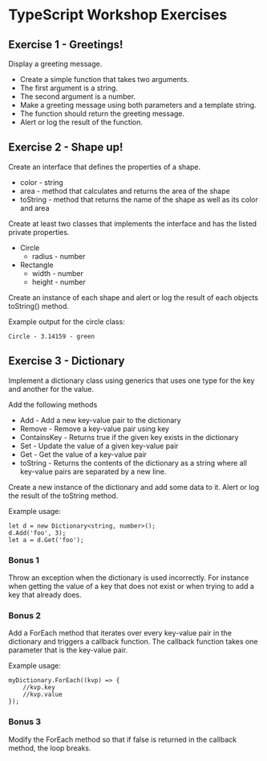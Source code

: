 # TypeScript Workshop Exercises

## Exercise 1 - Greetings!
Display a greeting message.
* Create a simple function that takes two arguments.
* The first argument is a string.
* The second argument is a number.
* Make a greeting message using both parameters and a template string.
* The function should return the greeting message.
* Alert or log the result of the function.

## Exercise 2 - Shape up!
Create an interface that defines the properties of a shape.
* color - string
* area - method that calculates and returns the area of the shape
* toString - method that returns the name of the shape as well as its color and area

Create at least two classes that implements the interface and has the listed private properties.
* Circle
  * radius - number
* Rectangle
  * width - number
  * height - number

Create an instance of each shape and alert or log the result of each objects toString() method.

Example output for the circle class: 
```
Circle - 3.14159 - green
```

## Exercise 3 - Dictionary
Implement a dictionary class using generics that uses one type for the key and another for the value.

Add the following methods
* Add - Add a new key-value pair to the dictionary
* Remove - Remove a key-value pair using key
* ContainsKey - Returns true if the given key exists in the dictionary
* Set - Update the value of a given key-value pair
* Get - Get the value of a key-value pair
* toString - Returns the contents of the dictionary as a string where all key-value pairs are separated by a new line.

Create a new instance of the dictionary and add some data to it. Alert or log the result of the toString method.

Example usage:
```
let d = new Dictionary<string, number>();
d.Add('foo', 3);
let a = d.Get('foo');
```

### Bonus 1

Throw an exception when the dictionary is used incorrectly. For instance when getting the value of a key that does not exist or when trying to add a key that already does.

### Bonus 2

Add a ForEach method that iterates over every key-value pair in the dictionary and triggers a callback function. The callback function takes one parameter that is the key-value pair.

Example usage:
```
myDictionary.ForEach((kvp) => {
    //kvp.key
    //kvp.value
});
```

### Bonus 3
Modify the ForEach method so that if false is returned in the callback method, the loop breaks.